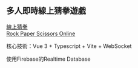 ## 多人即時線上猜拳遊戲

[線上猜拳](https://yuntaolin.github.io/Rock-Paper-Scissors-Online/) <br>
[Rock Paper Scissors Online](https://yuntaolin.github.io/Rock-Paper-Scissors-Online/en-us) <br>

核心技術：Vue 3 + Typescript + Vite + WebSocket

使用Firebase的Realtime Database
